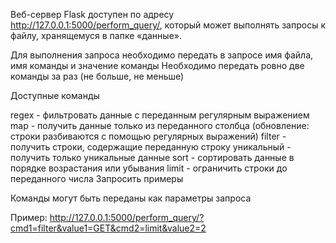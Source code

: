 Веб-сервер Flask доступен по адресу http://127.0.0.1:5000/perform_query/, который может выполнять запросы к файлу, хранящемуся в папке «данные».

Для выполнения запроса необходимо передать в запросе имя файла, имя команды и значение команды Необходимо передать ровно две команды за раз (не больше, не меньше)

Доступные команды

regex - фильтровать данные с переданным регулярным выражением
map - получить данные только из переданного столбца (обновление: строки разбиваются с помощью регулярных выражений)
filter - получить строки, содержащие переданную строку
уникальный - получить только уникальные данные
sort - сортировать данные в порядке возрастания или убывания
limit - ограничить строки до переданного числа
Запросить примеры

Команды могут быть переданы как параметры запроса

Пример: http://127.0.0.1:5000/perform_query/?cmd1=filter&value1=GET&cmd2=limit&value2=2